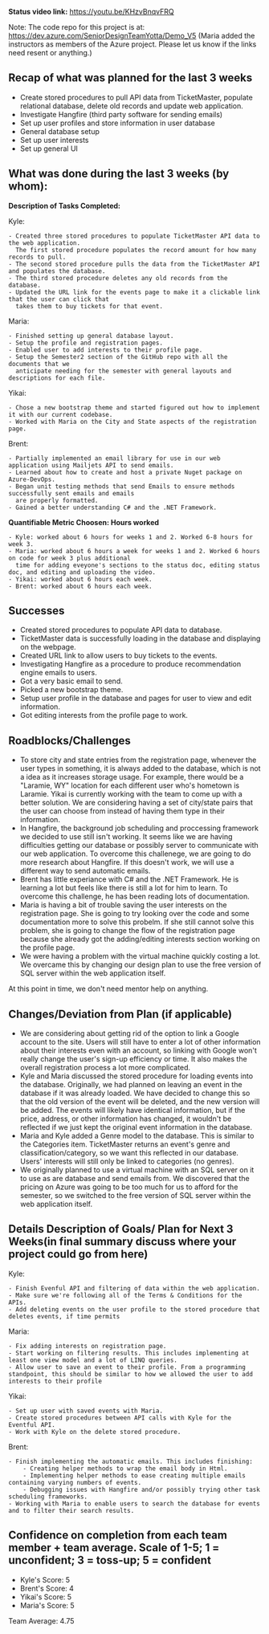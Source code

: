 <b>Status video link:</b> https://youtu.be/KHzvBnqvFRQ

Note: The code repo for this project is at: https://dev.azure.com/SeniorDesignTeamYotta/Demo_V5
(Maria added the instructors as members of the Azure project. Please let us know if the links need resent or anything.) 


## Recap of what was planned for the last 3 weeks
- Create stored procedures to pull API data from TicketMaster, populate relational database, delete old records and update web application.
- Investigate Hangfire (third party software for sending emails)
- Set up user profiles and store information in user database
- General database setup
- Set up user interests
- Set up general UI

## What was done during the last 3 weeks (by whom):

<b>Description of Tasks Completed:</b>

Kyle: 

    - Created three stored procedures to populate TicketMaster API data to the web application. 
      The first stored procedure populates the record amount for how many records to pull.
    - The second stored procedure pulls the data from the TicketMaster API and populates the database.
    - The third stored procedure deletes any old records from the database.
    - Updated the URL link for the events page to make it a clickable link that the user can click that 
      takes them to buy tickets for that event.
Maria:


    - Finished setting up general database layout.
    - Setup the profile and registration pages.
    - Enabled user to add interests to their profile page.
    - Setup the Semester2 section of the GitHub repo with all the documents that we 
      anticipate needing for the semester with general layouts and descriptions for each file.
Yikai:

    - Chose a new bootstrap theme and started figured out how to implement it with our current codebase.
    - Worked with Maria on the City and State aspects of the registration page.
Brent: 

    - Partially implemented an email library for use in our web application using Mailjets API to send emails.
	- Learned about how to create and host a private Nuget package on Azure-DevOps.
	- Began unit testing methods that send Emails to ensure methods successfully sent emails and emails 
	  are properly formatted.
	- Gained a better understanding C# and the .NET Framework.
	
<b>Quantifiable  Metric Choosen: Hours worked</b>

    - Kyle: worked about 6 hours for weeks 1 and 2. Worked 6-8 hours for week 3.
    - Maria: worked about 6 hours a week for weeks 1 and 2. Worked 6 hours on code for week 3 plus additional 
      time for adding eveyone's sections to the status doc, editing status doc, and editing and uploading the video.
    - Yikai: worked about 6 hours each week.
    - Brent: worked about 6 hours each week.
    
## Successes        

- Created stored procedures to populate API data to database.
- TicketMaster data is successfully loading in the database and displaying on the webpage.
- Created URL link to allow users to buy tickets to the events.
- Investigating Hangfire as a procedure to produce recommendation engine emails to users.
- Got a very basic email to send.
- Picked a new bootstrap theme.
- Setup user profile in the database and pages for user to view and edit information.
- Got editing interests from the profile page to work.

## Roadblocks/Challenges

- To store city and state entries from the registration page, whenever the user types in something, it is always added to the database, which is not a idea as it increases storage usage. For example, there would be a "Laramie, WY" location for each different user who's hometown is Laramie. Yikai is currently working with the team to come up with a better solution. We are considering having a set of city/state pairs that the user can choose from instead of having them type in their information.
- In Hangfire, the background job scheduling and proccessing framework we decided to use still isn't working. It seems like we are having difficulties getting our database or possibly server to communicate with our web application. To overcome this challenege, we are going to do more research about Hangfire. If this doesn't work, we will use a different way to send automatic emails.
- Brent has little experiance with C# and the .NET Framework. He is learning a lot but feels like there is still a lot for him to learn. To overcome this challenge, he has been reading lots of documentation.
- Maria is having a bit of trouble saving the user interests on the registration page. She is going to try looking over the code and some documentation more to solve this probelm. If she still cannot solve this problem, she is going to change the flow of the registration page because she already got the adding/editing interests section working on the profile page.
- We were having a problem with the virtual machine quickly costing a lot. We overcame this by changing our design plan to use the free version of SQL server within the web application itself.

At this point in time, we don't need mentor help on anything.
    
## Changes/Deviation from Plan (if applicable)
 
- We are considering about getting rid of the option to link a Google account to the site. Users will still have to enter a lot of other information about their interests even with an account, so linking with Google won't really change the user's sign-up efficiency or time. It also makes the overall registration process a lot more complicated.
- Kyle and Maria discussed the stored procedure for loading events into the database. Originally, we had planned on leaving an event in the database if it was already loaded. We have decided to change this so that the old version of the event will be deleted, and the new version will be added. The events will likely have identical information, but if the price, address, or other information has changed, it wouldn't be reflected if we just kept the original event information in the database.
- Maria and Kyle added a Genre model to the database. This is similar to the Categories item. TicketMaster returns an event's genre and classification/category, so we want this reflected in our database. Users' interests will still only be linked to categories (no genres).
- We originally planned to use a virtual machine with an SQL server on it to use as are database and send emails from. We discovered that the pricing on Azure was going to be too much for us to afford for the semester, so we switched to the free version of SQL server within the web application itself.


## Details Description of Goals/ Plan for Next 3 Weeks(in final summary discuss where your project could go from here)

Kyle:

    - Finish Evenful API and filtering of data within the web application.
    - Make sure we're following all of the Terms & Conditions for the APIs.
    - Add deleting events on the user profile to the stored procedure that deletes events, if time permits
Maria:

    - Fix adding interests on registration page.
    - Start working on filtering results. This includes implementing at least one view model and a lot of LINQ queries.
    - Allow user to save an event to their profile. From a programming standpoint, this should be similar to how we allowed the user to add interests to their profile
    
Yikai:

    - Set up user with saved events with Maria.
    - Create stored procedures between API calls with Kyle for the Eventful API.
    - Work with Kyle on the delete stored procedure.
Brent:
    
    - Finish implementing the automatic emails. This includes finishing:
		- Creating helper methods to wrap the email body in Html.
		- Implementing helper methods to ease creating multiple emails containing varying numbers of events.
		- Debugging issues with Hangfire and/or possibly trying other task scheduling frameworks.
	- Working with Maria to enable users to search the database for events and to filter their search results.


## Confidence on completion from each team member + team average. Scale of 1-5; 1 = unconfident;  3 = toss-up; 5 = confident

- Kyle's Score: 5
- Brent's Score: 4
- Yikai's Score: 5
- Maria's Score: 5

Team Average: 4.75

